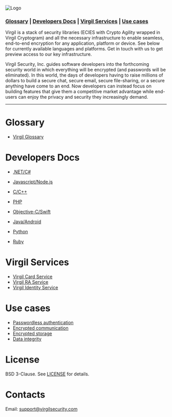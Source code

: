 ![Logo](https://github.com/VirgilSecurity/virgil/blob/master/images/VirgilLogo.png)

### [Glossary](#head6) | [Developers Docs](#head3) | [Virgil Services](#head7) | [Use cases](#head4)


Virgil is a stack of security libraries (ECIES with Crypto Agility wrapped in Virgil Cryptogram) and all the necessary infrastructure to enable seamless, end-to-end encryption for any application, platform or device. See below for currently available languages and platforms. Get in touch with us to get preview access to our key infrastructure.

Virgil Security, Inc. guides software developers into the forthcoming security world in which everything will be encrypted (and passwords will be eliminated). In this world, the days of developers having to raise millions of dollars to build a secure chat, secure email, secure file-sharing, or a secure anything have come to an end. Now developers can instead focus on building features that give them a competitive market advantage while end-users can enjoy the privacy and security they increasingly demand.
***

# <a name="head6"></a>Glossary
- [Virgil Glossary](https://developer.virgilsecurity.com/docs/cs/references)

# <a name="head3"></a>Developers Docs

- [.NET/C#](https://github.com/VirgilSecurity/virgil-sdk-net)

- [Javascript/Node.js](https://github.com/VirgilSecurity/virgil-sdk-javascript)

- [C/C++](https://github.com/VirgilSecurity/virgil-sdk-cpp)

- [PHP](https://github.com/VirgilSecurity/virgil-sdk-php)

- [Objective-C/Swift](https://github.com/VirgilSecurity/virgil/tree/master/objective-c-swift)

- [Java/Android](https://github.com/VirgilSecurity/virgil-foundation-x)

- [Python](https://github.com/VirgilSecurity/virgil-sdk-python)

- [Ruby](https://github.com/VirgilSecurity/virgil-sdk-ruby)

# <a name="head7"></a>Virgil Services
- [Virgil Card Service](https://developer.virgilsecurity.com/docs/cs/references/card-service)
- [Virgil RA Service](https://developer.virgilsecurity.com/docs/cs/references/ra-service)
- [Virgil Identity Service](https://developer.virgilsecurity.com/docs/cs/references/identity-service)

# <a name="head4"></a>Use cases
- [Passwordless authentication](https://developer.virgilsecurity.com/docs/cs/get-started/passwordless-authentication)
- [Encrypted communication](https://developer.virgilsecurity.com/docs/cs/get-started/encrypted-communication)
- [Encrypted storage](https://developer.virgilsecurity.com/docs/cs/get-started/encrypted-storage)
- [Data integrity](https://developer.virgilsecurity.com/docs/cs/get-started/data-integrity)

# <a name="head5"></a>License
BSD 3-Clause. See [LICENSE](https://github.com/VirgilSecurity/virgil/blob/master/LICENSE) for details.

# <a name="head6"></a>Contacts
Email: support@virgilsecurity.com
